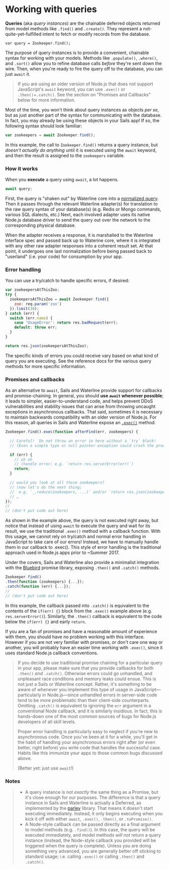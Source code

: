 # Working with queries

**Queries** (aka _query instances_) are the chainable deferred objects returned from model methods like `.find()` and `.create()`.  They represent a not-quite-yet-fulfilled intent to fetch or modify records from the database.


```usage
var query = Zookeeper.find();
```

The purpose of query instances is to provide a convenient, chainable syntax for working with your models.  Methods like `.populate()`, `.where()`, and `.sort()` allow you to refine database calls _before_ they're sent down the wire. Then, when you're ready to fire the query off to the database, you can just `await` it.

> If you are using an older version of Node.js that does not support JavaScript's `await` keyword, you can use `.exec()` or `.then()`+`.catch()`.  See the section on "Promises and Callbacks" below for more information.

Most of the time, you won't think about query instances as objects _per se_, but as just another part of the syntax for communicating with the database.  In fact, you may already be using these objects in your Sails app! If so, the following syntax should look familiar:

```js
var zookeepers = await Zookeeper.find();
```

In this example, the call to `Zookeeper.find()` returns a query instance, but _doesn't actually do anything_ until it is executed using the `await` keyword, and then the result is assigned to the `zookeepers` variable.


### How it works

When you **execute** a query using `await`, a lot happens.

```js
await query;
```

First, the query is "shaken out" by Waterline core into a [normalized query](https://sailsjs.com/documentation/concepts/models-and-orm/query-language).  Then it passes through the relevant Waterline adapter(s) for translation to the raw query syntax of your database(s) (e.g. Redis or Mongo commands, various SQL dialects, etc.)  Next, each involved adapter uses its native Node.js database driver to send the query out over the network to the corresponding physical database.

When the adapter receives a response, it is marshalled to the Waterline interface spec and passed back up to Waterine core, where it is integrated with any other raw adapter responses into a coherent result set.  At that point, it undergoes one last normalization before being passed back to "userland" (i.e. your code) for consumption by your app.


### Error handling

You can use a try/catch to handle specific errors, if desired:

```js
var zookeepersAtThisZoo;
try {
  zookeepersAtThisZoo = await Zookeeper.find({
    zoo: req.param('zoo')
  }).limit(30);
} catch (err) {
  switch (err.name) {
    case 'UsageError': return res.badRequest(err);
    default: throw err;
  }
}

return res.json(zookeepersAtThisZoo);
```

The specific kinds of errors you could receive vary based on what kind of query you are executing.  See the reference docs for the various query methods for more specific information.


### Promises and callbacks

As an alternative to `await`, Sails and Waterline provide support for callbacks and promise-chaining.  In general, you should **use `await` whenever possible**; it leads to simpler, easier-to-understand code, and helps prevent DDoS vulnerabilities and stability issues that can arise from throwing uncaught exceptions in asynchronous callbacks.  That said, sometimes it is necessary to maintain backwards compatibility with an older version of Node.js.  For this reason, all queries in Sails and Waterline expose an [`.exec()`](https://sailsjs.com/documentation/reference/waterline-orm/queries/exec) method.


```js
Zookeeper.find().exec(function afterFind(err, zookeepers) {

  // Careful!  Do not throw an error in here without a `try` block!
  // (Even a simple typo or null pointer exception could crash the process!)

  if (err) {
    // uh oh
    // (handle error; e.g. `return res.serverError(err)`)
    return;
  }

  // would you look at all those zookeepers?
  // (now let's do the next thing;
  //  e.g. `_.reduce(zookeepers, ...)` and/or `return res.json(zookeepers)`)
  // …
});
//
// (don't put code out here)
```


As shown in the example above, the query is not executed right away, but notice that instead of using `await` to execute the query and wait for its result, we use the traditional `.exec()` method with a callback function.  With this usage, we cannot rely on try/catch and normal error handling in JavaScript to take care of our errors!  Instead, we have to manually handle them in our callback to .exec().  This style of error handling is the traditional approach used in Node.js apps prior to ~Summer 2017.


Under the covers, Sails and Waterline also provide a minimalist integration with the [Bluebird](https://github.com/petkaantonov/bluebird) promise library, exposing `.then()` and `.catch()` methods.


```js
Zookeeper.find()
.then(function (zookeepers) {...});
.catch(function (err) {...});
//
// (don't put code out here)
```

In this example, the callback passed into `.catch()` is equivalent to the contents of the `if(err) {}` block from the `.exec()` example above (e.g. `res.serverError()`).  Similarly, the `.then()` callback is equivalent to the code below the `if(err) {}` and early `return`.

If you are a fan of promises and have a reasonable amount of experience with them, you should have no problem working with this interface.  However if you are not very familiar with promises, or don't care one way or another, you will probably have an easier time working with `.exec()`, since it uses standard Node.js callback conventions.

> If you decide to use traditional promise chaining for a particular query in your app, please make sure that you provide callbacks for both `.then()` _and_ `.catch()`.  Otherwise errors could go unhandled, and unpleasant race conditions and memory leaks could ensue. This is not just a Sails or Waterline concept. Rather, it's something to be aware of whenever you implement this type of usage in JavaScript&mdash;particularly in Node.js&mdash;since unhandled errors in server-side code tend to be more problematic than their client-side counterparts.   Omitting `.catch()` is equivalent to ignoring the `err` argument in a conventional Node callback, and it is similarly insidious.  In fact, this is hands-down one of the most common sources of bugs for Node.js developers of all skill levels.
>
> Proper error handling is particularly easy to neglect if you're new to asynchronous code. Once you've been at it for a while, you'll get in the habit of handling your asynchronous errors right after (or even better, right before) you write code that handles the successful case. Habits like this immunize your apps to those common bugs discussed above. 
>
> (Better yet: just use `await`!)




### Notes

> + A query instance is not _exactly_ the same thing as a Promise, but it's close enough for our purposes.  The difference is that a query instance in Sails and Waterline is actually a Deferred, as implemented by the [parley](https://npmjs.com/package/parley) library.  That means it doesn't start executing immediately.  Instead, it only begins executing when you kick it off with either `await`, `.exec()`, `.then()`, or `.toPromise()`.
> + A Node-style callback can be passed directly as a final argument to model methods (e.g. `.find()`).  In this case, the query will be executed immediately, and model methods _will not_ return a query instance (instead, the Node-style callback you provided will be triggered when the query is complete).  Unless you are doing something very advanced, you are generally better off sticking to standard usage; i.e. calling `.exec()` or calling `.then()` and `.catch()`.



<docmeta name="displayName" value="Queries">
